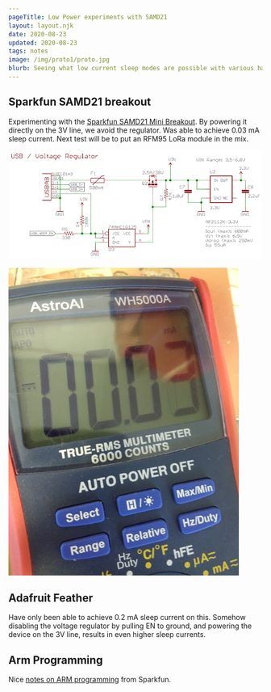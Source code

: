 ```yaml
---
pageTitle: Low Power experiments with SAMD21 
layout: layout.njk
date: 2020-08-23
updated: 2020-08-23
tags: notes 
image: /img/proto1/proto.jpg
blurb: Seeing what low current sleep modes are possible with various hardware designs. 
---
```


## Sparkfun SAMD21 breakout

Experimenting with the [Sparkfun SAMD21 Mini Breakout](https://www.sparkfun.com/products/13664).
 By powering it directly on the 3V line, we avoid the regulator.  Was able to achieve 0.03 mA sleep current.  Next test will be to put an RFM95 LoRa module in the mix. 

![sparkpower](/img/proto1/spark_power.png)

![current](/img/proto1/current.jpg)


## Adafruit Feather

Have only been able to achieve 0.2 mA sleep current on this.  Somehow disabling the voltage regulator by pulling EN to ground, and powering the device on the 3V line, results in even higher sleep currents. 


## Arm Programming

Nice [notes on ARM programming](https://learn.sparkfun.com/tutorials/arm-programming?_ga=2.31674685.2071070740.1598130081-351514117.1580570302) from Sparkfun. 




